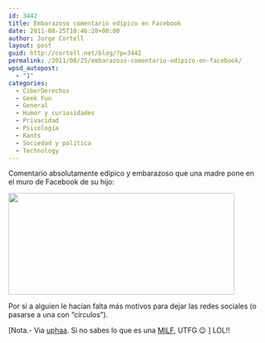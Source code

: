 ```yaml
---
id: 3442
title: Embarazoso comentario edípico en Facebook
date: 2011-08-25T10:46:28+00:00
author: Jorge Cortell
layout: post
guid: http://cortell.net/blog/?p=3442
permalink: /2011/08/25/embarazoso-comentario-edipico-en-facebook/
wpsd_autopost:
  - "1"
categories:
  - CiberDerechos
  - Geek Fun
  - General
  - Humor y curiosidades
  - Privacidad
  - Psicología
  - Rants
  - Sociedad y polí­tica
  - Technology
---
```

Comentario absolutamente edípico y embarazoso que una madre pone en el muro de Facebook de su hijo:

<img class="aligncenter" title="http://img.uphaa.com/uploads/1062/img3.jpg" src="http://img.uphaa.com/uploads/1062/img3.jpg" alt="" width="450" height="202" />

Por si a alguien le hacían falta más motivos para dejar las redes sociales (o pasarse a una con &#8220;círculos&#8221;).

[Nota.- Via <a title="http://www.uphaa.com/blog/index.php/embarrassing-facebook-parents-comments/" href="http://www.uphaa.com/blog/index.php/embarrassing-facebook-parents-comments/" target="_blank">uphaa</a>. Si no sabes lo que es una <a title="http://es.wikipedia.org/wiki/MILF" href="http://es.wikipedia.org/wiki/MILF" target="_blank">MILF</a>, UTFG 😉 ] LOL!!